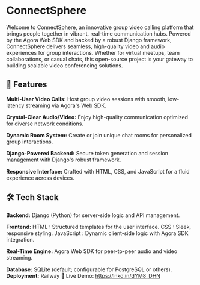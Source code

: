 # ConnectSphere

Welcome to ConnectSphere, an innovative group video calling platform that brings people together in vibrant, real-time communication hubs. Powered by the Agora Web SDK and backed by a robust Django framework, ConnectSphere delivers seamless, high-quality video and audio experiences for group interactions. Whether for virtual meetups, team collaborations, or casual chats, this open-source project is your gateway to building scalable video conferencing solutions.



## 🌟 Features
**Multi-User Video Calls:** Host group video sessions with smooth, low-latency streaming via Agora's Web SDK.

**Crystal-Clear Audio/Video:** Enjoy high-quality communication optimized for diverse network conditions.

**Dynamic Room System:** Create or join unique chat rooms for personalized group interactions.

**Django-Powered Backend:** Secure token generation and session management with Django's robust framework.

**Responsive Interface:** Crafted with HTML, CSS, and JavaScript for a fluid experience across devices.

## 🛠️ Tech Stack

**Backend:** Django (Python) for server-side logic and API management.

**Frontend:**
HTML : Structured templates for the user interface.
CSS : Sleek, responsive styling.
JavaScript : Dynamic client-side logic with Agora SDK integration.

**Real-Time Engine:** Agora Web SDK for peer-to-peer audio and video streaming.

**Database:** SQLite (default; configurable for PostgreSQL or others).
**Deployment:** Railway 
🔗 Live Demo: https://lnkd.in/dYM8_DHN
